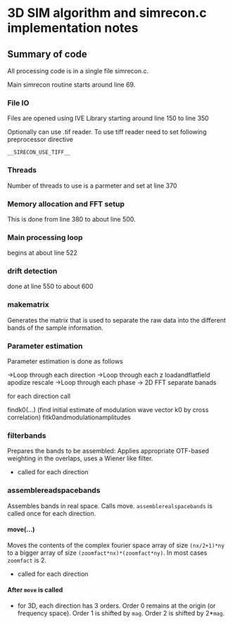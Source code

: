 # 3D SIM algorithm and simrecon.c implementation notes

## Summary of code

All processing code is in a single file simrecon.c.

Main simrecon routine starts around line 69.

### File IO

Files are opened using IVE Library starting around line 150 to line 350

Optionally can use .tif reader. To use tiff reader need to set following preprocessor directive 

```
__SIRECON_USE_TIFF__
```

### Threads

Number of threads to use is a parmeter and set at line 370

### Memory allocation and FFT setup

This is done from line 380 to about line 500.

### Main processing loop

begins at about line 522

### drift detection

done at line 550 to about 600

### makematrix

Generates the matrix that is used to separate the raw data into the different bands of the sample information.

### Parameter estimation

Parameter estimation is done as follows

->Loop through each direction
->Loop through each z
loadandflatfield
apodize
rescale
->Loop through each phase
  -> 2D FFT
separate banads

for each direction call

findk0(...) (find initial estimate of modulation wave vector k0 by cross correlation)
fitk0andmodulationamplitudes

### filterbands

Prepares the bands to be assembled:  Applies appropriate OTF-based weighting in the overlaps, uses a Wiener like filter.

- called for each direction

### assemblereadspacebands

Assembles bands in real space.  Calls move.  ```assemblerealspacebands``` is called once for each direction. 

#### move(...)

Moves the contents of the complex fourier space array of size ```(nx/2+1)*ny``` to a bigger array of size ```(zoomfact*nx)*(zoomfact*ny)```.  In most cases ```zoomfact``` is 2. 
- called for each direction

#### After ```move``` is called

- for 3D, each direction has 3 orders.  Order 0 remains at the origin (or frequency space).  Order 1 is shifted by ```mag```.  Order 2 is shifted by 2*```mag```.  
